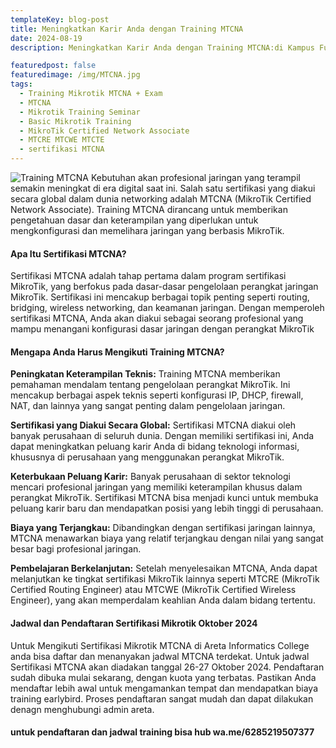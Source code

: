 ```yaml
---
templateKey: blog-post
title: Meningkatkan Karir Anda dengan Training MTCNA 
date: 2024-08-19
description: Meningkatkan Karir Anda dengan Training MTCNA:di Kampus Full Praktek Areta Informatics College

featuredpost: false
featuredimage: /img/MTCNA.jpg
tags:
  - Training Mikrotik MTCNA + Exam
  - MTCNA
  - Mikrotik Training Seminar
  - Basic Mikrotik Training
  - MikroTik Certified Network Associate
  - MTCRE MTCWE MTCTE
  - sertifikasi MTCNA
---
```


![Training MTCNA](/img/MTCNA.jpg "Training MTCNA")
 Kebutuhan akan profesional jaringan yang terampil semakin meningkat di era digital saat ini. Salah satu sertifikasi yang diakui secara global dalam dunia networking adalah MTCNA (MikroTik Certified Network Associate). Training MTCNA dirancang untuk memberikan pengetahuan dasar dan keterampilan yang diperlukan untuk mengkonfigurasi dan memelihara jaringan yang berbasis MikroTik.

#### Apa Itu Sertifikasi MTCNA?
Sertifikasi MTCNA adalah tahap pertama dalam program sertifikasi MikroTik, yang berfokus pada dasar-dasar pengelolaan perangkat jaringan MikroTik. Sertifikasi ini mencakup berbagai topik penting seperti routing, bridging, wireless networking, dan keamanan jaringan. Dengan memperoleh sertifikasi MTCNA, Anda akan diakui sebagai seorang profesional yang mampu menangani konfigurasi dasar jaringan dengan perangkat MikroTik

#### Mengapa Anda Harus Mengikuti Training MTCNA?

**Peningkatan Keterampilan Teknis:**
Training MTCNA memberikan pemahaman mendalam tentang pengelolaan perangkat MikroTik. Ini mencakup berbagai aspek teknis seperti konfigurasi IP, DHCP, firewall, NAT, dan lainnya yang sangat penting dalam pengelolaan jaringan.

**Sertifikasi yang Diakui Secara Global:**
Sertifikasi MTCNA diakui oleh banyak perusahaan di seluruh dunia. Dengan memiliki sertifikasi ini, Anda dapat meningkatkan peluang karir Anda di bidang teknologi informasi, khususnya di perusahaan yang menggunakan perangkat MikroTik.

**Keterbukaan Peluang Karir:**
Banyak perusahaan di sektor teknologi mencari profesional jaringan yang memiliki keterampilan khusus dalam perangkat MikroTik. Sertifikasi MTCNA bisa menjadi kunci untuk membuka peluang karir baru dan mendapatkan posisi yang lebih tinggi di perusahaan.

**Biaya yang Terjangkau:**
Dibandingkan dengan sertifikasi jaringan lainnya, MTCNA menawarkan biaya yang relatif terjangkau dengan nilai yang sangat besar bagi profesional jaringan.

**Pembelajaran Berkelanjutan:**
Setelah menyelesaikan MTCNA, Anda dapat melanjutkan ke tingkat sertifikasi MikroTik lainnya seperti MTCRE (MikroTik Certified Routing Engineer) atau MTCWE (MikroTik Certified Wireless Engineer), yang akan memperdalam keahlian Anda dalam bidang tertentu.

#### Jadwal dan Pendaftaran Sertifikasi Mikrotik Oktober 2024
Untuk Mengikuti Sertifikasi Mikrotik MTCNA di Areta Informatics College anda bisa daftar dan menanyakan jadwal MTCNA terdekat. Untuk jadwal Sertifikasi MTCNA akan diadakan tanggal 26-27 Oktober 2024. Pendaftaran sudah dibuka mulai sekarang, dengan kuota yang terbatas. Pastikan Anda mendaftar lebih awal untuk mengamankan tempat dan mendapatkan biaya training earlybird. Proses pendaftaran sangat mudah dan dapat dilakukan denagn menghubungi admin areta.

#### untuk pendaftaran dan jadwal training bisa hub wa.me/6285219507377